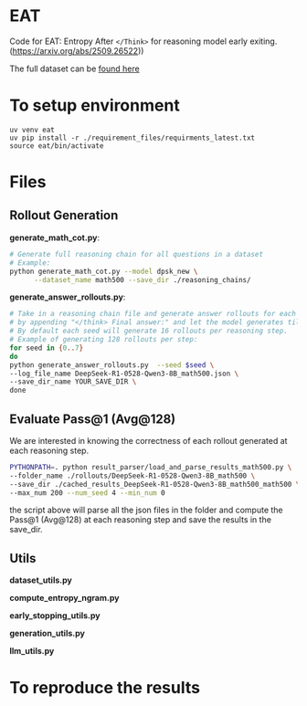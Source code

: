 # EAT

Code for EAT: Entropy After `</Think>` for reasoning model early exiting. (https://arxiv.org/abs/2509.26522))

The full dataset can be [found here](https://huggingface.co/datasets/xidulu/eat_rollouts)


# To setup environment
```
uv venv eat
uv pip install -r ./requirement_files/requirments_latest.txt
source eat/bin/activate
```

# Files

## Rollout Generation

**generate_math_cot.py**:
```bash
# Generate full reasoning chain for all questions in a dataset
# Example:
python generate_math_cot.py --model dpsk_new \
      --dataset_name math500 --save_dir ./reasoning_chains/
```

**generate_answer_rollouts.py**:
```bash
# Take in a reasoning chain file and generate answer rollouts for each reasoning step (split by \n\n)
# by appending "</think> Final answer:" and let the model generates till <EoS>.
# By default each seed will generate 16 rollouts per reasoning step.
# Example of generating 128 rollouts per step:
for seed in {0..7}
do
python generate_answer_rollouts.py  --seed $seed \
--log_file_name DeepSeek-R1-0528-Qwen3-8B_math500.json \
--save_dir_name YOUR_SAVE_DIR \
done
```

## Evaluate Pass@1 (Avg@128)
We are interested in knowing the correctness of each rollout generated at each reasoning step.

```bash
PYTHONPATH=. python result_parser/load_and_parse_results_math500.py \
--folder_name ./rollouts/DeepSeek-R1-0528-Qwen3-8B_math500 \
--save_dir ./cached_results_DeepSeek-R1-0528-Qwen3-8B_math500_math500 \
--max_num 200 --num_seed 4 --min_num 0
```

the script above will parse all the json files in the folder and compute the Pass@1 (Avg@128) at each reasoning step and save the results in the save_dir.

## Utils

**dataset_utils.py**

**compute_entropy_ngram.py**

**early_stopping_utils.py**

**generation_utils.py**

**llm_utils.py**


# To reproduce the results
